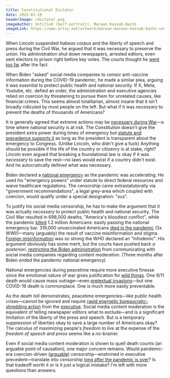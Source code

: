```yaml
---
title: Constitutional Dictator
date: 2025-01-10
headerImage: /dictator.png
imageAuthor: Untitled (Self-portrait), Marwan Kassab-Bachi
imageLink: https://www.artsy.net/artwork/marwan-marwan-kassab-bachi-untitled-self-portrait
---
```

When Lincoln suspended *habeas corpus* and the liberty of speech and press during the Civil War, he argued that it was necessary to preserve the union. His administration shut down newspapers, arrested editors, even sent electors to prison right before key votes. The courts thought he [went too far](https://en.wikipedia.org/wiki/Ex_parte_Milligan) after the fact.

When Biden "asked" social media companies to censor anti-vaccine information during the COVID-19 pandemic, he made a similar plea, arguing it was essential to protect public health and national security. If X, Meta, Youtube, etc. defied an order, the administration and executive agencies relied on coercion by threatening to pursue them for unrelated causes, like financial crimes. This seems almost totalitarian, almost insane that it isn't broadly ridiculed by most people on the left. But what if it was *necessary* to prevent the deaths of thousands of Americans?

It is generally agreed that extreme actions may be [necessary during War](https://www.congress.gov/bill/107th-congress/house-joint-resolution/114/text)—a time where national security is at risk. The Constitution doesn't give the president extra power during times of emergency but [statute and precedence supports it](https://www.law.cornell.edu/uscode/text/50/1621) as long as the president is transparent about the emergency to Congress. (Unlike Lincoln, who didn't give a fuck) Anything should be possible if the life of the country or citizenry is at stake, right? Lincoln even argued that breaking a foundational law is okay if it was *necessary* to save the rest—no laws would exist if a country didn't exist. And he autocratically defined what was necessary.

Biden declared a [national emergency](https://www.whitehouse.gov/briefing-room/presidential-actions/2023/02/10/notice-on-the-continuation-of-the-national-emergency-concerning-the-coronavirus-disease-2019-covid-19-pandemic-3/) as the pandemic was accelerating. He used his "emergency powers" under statute to direct federal resources and waive healthcare regulations. The censorship came extrastatutorally via "government recommendations", a legal grey-area which coupled with coercion, would qualify under a special designation: "sus". 

To justify his social media censorship, he has to make the argument that it was actually *necessary* to protect public health and national security. The Civil War resulted in 698,000 deaths, "America's bloodiest conflict", while the pandemic [killed](https://en.wikipedia.org/wiki/COVID-19_pandemic_in_the_United_States) 1.2 million Americans: easily passing the national emergency bar. 319,000 unvaccinated Americans [died in the pandemic](https://globalepidemics.org/vaccinations/) (3x WWI!)—many (arguably) the result of vaccine misinformation and stigma. [Foreign misinformation](https://www.nature.com/articles/s41599-024-03355-0) was so strong the WHO declared an "infodemic". His argument obviously has some merit, but the courts have pushed back *a posteriori*, [restricting the Biden administration](https://int.nyt.com/data/documenttools/injunction-in-missouri-et-al-v/7ba314723d052bc4/full.pdf) from communicating with social media companies regarding content moderation. (Three months after Biden ended the pandemic national emergency)

National emergencies during peacetime require more executive finesse since the emotional nature of war gives justification for [wild things](https://en.wikipedia.org/wiki/Patriot_Act). One 9/11 death would cause mass outrage—even [pretextual invasions](https://en.wikipedia.org/wiki/Casus_belli)—but one COVID-19 death is commonplace. One is much more easily preventable.

As the death toll demonstrates, peacetime emergencies—like public health crises—cannot be ignored and require [rapid energetic bureaucratic-shredding action](https://en.wikipedia.org/wiki/Unitary_executive_theory) from the [executive](https://avalon.law.yale.edu/18th_century/fed70.asp). Social media content moderation is the equivalent of telling newspaper editors what to exclude—and is a significant limitation of the liberty of the press and speech. But is a temporary suppression of liberties okay to save a large number of Americans okay? The calculus of maximizing people's *freedom to live* at the expense of the *freedom of speech and press* seems like a no-brainer.

Even if social media content moderation is shown to quell death counts (an arguable point of causation), one major concern remains. Would pandemic-era coercion-driven ([arguable](https://www.documentcloud.org/documents/24778084-murthy-v-missouri/)) censorship—enshrined in executive precedent—translate into censorship [long after the pandemic is over](https://en.wikipedia.org/wiki/Slippery_slope)? Is that tradeoff worth it or is it just a logical mistake? I'm left with more questions than answers.